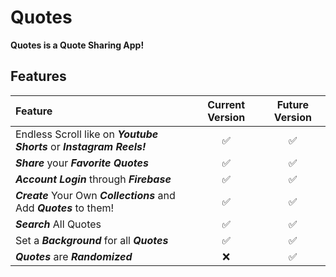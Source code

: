 # Quotes
**Quotes is a Quote Sharing App!**


## Features
|**Feature**|**Current Version**|**Future Version**|
|:---|:---:|:---:|
|Endless Scroll like on **_Youtube Shorts_** or **_Instagram Reels!_**|:white_check_mark:|:white_check_mark:|
|**_Share_** your **_Favorite Quotes_**|:white_check_mark:|:white_check_mark:|
|**_Account Login_** through **_Firebase_**|:white_check_mark:|:white_check_mark:|
|**_Create_** Your Own **_Collections_** and Add **_Quotes_** to them!|:white_check_mark:|:white_check_mark:|
|**_Search_** All Quotes|:white_check_mark:|:white_check_mark:|
|Set a **_Background_** for all **_Quotes_**|:white_check_mark:|:white_check_mark:|
|**_Quotes_** are **_Randomized_**|:x:|:white_check_mark:|
